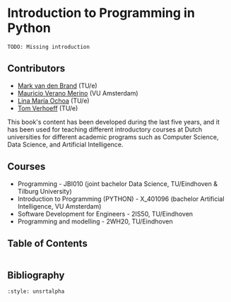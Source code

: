 # Introduction to Programming in Python

```{note}
TODO: Missing introduction
```

## Contributors
* [Mark van den Brand](https://www.tue.nl/en/research/researchers/mark-van-den-brand/) (TU/e)
* [Mauricio Verano Merino](https://maveme.github.io) (VU Amsterdam)
* [Lina María Ochoa](https://lmove.github.io) (TU/e)
* [Tom Verhoeff](https://www.win.tue.nl/~wstomv/) (TU/e)

This book's content has been developed during the last five years, and it has been used for teaching different introductory courses at Dutch universities for different academic programs such as Computer Science, Data Science, and Artificial Intelligence.

## Courses
* Programming - JBI010 (joint bachelor Data Science, TU/Eindhoven & Tilburg University)
* Introduction to Programming (PYTHON) -  X_401096 (bachelor Artificial Intelligence, VU Amsterdam)
* Software Development for Engineers - 2IS50, TU/Eindhoven
* Programming and modelling - 2WH20, TU/Eindhoven

## Table of Contents
```{tableofcontents}
```

## Bibliography
```{bibliography}
:style: unsrtalpha
```